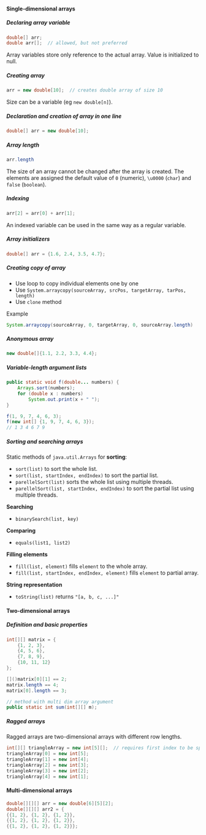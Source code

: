 #### Single-dimensional arrays
##### Declaring array variable
```java
double[] arr;
double arr[];  // allowed, but not preferred
```
Array variables store only reference to the actual array. Value is initialized to null.

##### Creating array
```java
arr = new double[10];  // creates double array of size 10
```
Size can be a variable (eg `new double[n]`).

##### Declaration and creation of array in one line
```java
double[] arr = new double[10];
```

##### Array length
```java
arr.length
```
The size of an array cannot be changed after the array is created. The elements are assigned the default value of `0` (numeric), `\u0000` (`char`) and `false` (`boolean`).

##### Indexing
```java
arr[2] = arr[0] + arr[1];
```
An indexed variable can be used in the same way as a regular variable.

##### Array initializers
```java
double[] arr = {1.6, 2.4, 3.5, 4.7};
```

##### Creating copy of array
- Use loop to copy individual elements one by one
- Use `System.arraycopy(sourceArray, srcPos, targetArray, tarPos, length)`
- Use `clone` method

Example
```java
System.arraycopy(sourceArray, 0, targetArray, 0, sourceArray.length)
```

##### Anonymous array
```java
new double[]{1.1, 2.2, 3.3, 4.4};
```

##### Variable-length argument lists
```java
public static void f(double... numbers) {
    Arrays.sort(numbers);
    for (double x : numbers)
        System.out.print(x + " ");
}

f(1, 9, 7, 4, 6, 3);
f(new int[] {1, 9, 7, 4, 6, 3});
// 1 3 4 6 7 9 
```

##### Sorting and searching arrays
Static methods of `java.util.Arrays` for **sorting**:
- `sort(list)` to sort the whole list.
- `sort(list, startIndex, endIndex)` to sort the partial list.
- `parellelSort(list)` sorts the whole list using multiple threads.
- `parellelSort(list, startIndex, endIndex)` to sort the partial list using multiple threads.

**Searching**
- `binarySearch(list, key)`

**Comparing**
- `equals(list1, list2)`

**Filling elements**
- `fill(list, element)` fills `element` to the whole array.
- `fill(list, startIndex, endIndex, element)` fills `element` to partial array.

**String representation**
- `toString(list)` returns `"[a, b, c, ...]"`

#### Two-dimensional arrays
##### Definition and basic properties
```java
int[][] matrix = {
    {1, 2, 3},
    {4, 5, 6},
    {7, 8, 9},
    {10, 11, 12}
};

[]()matrix[0][1] == 2;
matrix.length == 4;
matrix[0].length == 3;

// method with multi dim array argument
public static int sum(int[][] m);
```

##### Ragged arrays
Ragged arrays are two-dimensional arrays with different row lengths.

```java
int[][] triangleArray = new int[5][];  // requires first index to be specified
triangleArray[0] = new int[5];
triangleArray[1] = new int[4];
triangleArray[2] = new int[3];
triangleArray[3] = new int[2];
triangleArray[4] = new int[1];
```

#### Multi-dimensional arrays
```java
double[][][] arr = new double[6][5][2];
double[][][] arr2 = {
{{1, 2}, {1, 2}, {1, 2}},
{{1, 2}, {1, 2}, {1, 2}},
{{1, 2}, {1, 2}, {1, 2}}};
```
